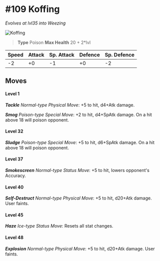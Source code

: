 # #109 Koffing
*Evolves at lvl35 into Weezing*

![Koffing](https://img.pokemondb.net/sprites/home/normal/1x/koffing.png)

> **Type** Poison
> **Max Health** 20 + 2\*lvl

| Speed | Attack | Sp. Attack | Defence | Sp. Defence |
| ----- | ------ | ---------- | ------- | ----------- |
| -2 | +0 | -1 | +0 | -2 |

## Moves
#### Level 1

***Tackle** Normal-type Physical Move*: +5 to hit, d4+Atk damage. 

***Smog** Poison-type Special Move*: +2 to hit, d4+SpAtk damage. On a hit above 18 will poison opponent.
#### Level 32

***Sludge** Poison-type Special Move*: +5 to hit, d6+SpAtk damage. On a hit above 18 will poison opponent.
#### Level 37

***Smokescreen** Normal-type Status Move*: +5 to hit, lowers opponent's Accuracy.
#### Level 40

***Self-Destruct** Normal-type Physical Move*: +5 to hit, d20+Atk damage. User faints.
#### Level 45

***Haze** Ice-type Status Move*: Resets all stat changes.
#### Level 48

***Explosion** Normal-type Physical Move*: +5 to hit, d20+Atk damage. User faints.

